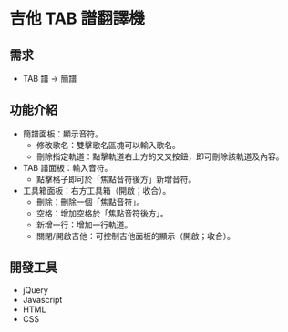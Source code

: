 # 吉他 TAB 譜翻譯機

## 需求
* TAB 譜 → 簡譜

## 功能介紹
* 簡譜面板：顯示音符。
    * 修改歌名：雙擊歌名區塊可以輸入歌名。
    * 刪除指定軌道：點擊軌道右上方的叉叉按鈕，即可刪除該軌道及內容。
* TAB 譜面板：輸入音符。
    * 點擊格子即可於「焦點音符後方」新增音符。
* 工具箱面板：右方工具箱（開啟；收合）。
    * 刪除：刪除一個「焦點音符」。
    * 空格：增加空格於「焦點音符後方」。
    * 新增一行：增加一行軌道。
    * 關閉/開啟吉他：可控制吉他面板的顯示（開啟；收合）。

## 開發工具
* jQuery
* Javascript
* HTML
* CSS

